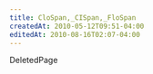```yaml
---
title: CloSpan,_CISpan,_FloSpan
createdAt: 2010-05-12T09:51-04:00
editedAt: 2010-08-16T02:07-04:00
---
```


DeletedPage

